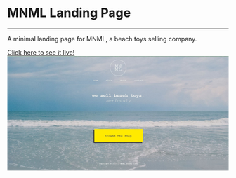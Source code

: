 # MNML Landing Page
---

A minimal landing page for MNML, a beach toys selling company.

[Click here to see it live!](https://gabrielusr.github.io/mnml-landingpage)
![Preview image](https://github.com/GabrielusR/mnml-landingpage/blob/gh-pages/images/preview.jpg)
